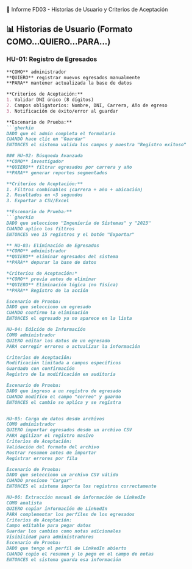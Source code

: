 📑 Informe FD03 - Historias de Usuario y Criterios de Aceptación

## 📊 Historias de Usuario (Formato COMO...QUIERO...PARA...)

### HU-01: Registro de Egresados
```markdown
**COMO** administrador  
**QUIERO** registrar nuevos egresados manualmente  
**PARA** mantener actualizada la base de datos  

**Criterios de Aceptación:**
1. Validar DNI único (8 dígitos)
2. Campos obligatorios: Nombre, DNI, Carrera, Año de egreso
3. Notificación de éxito/error al guardar

**Escenario de Prueba:**  
```gherkin
DADO que el admin completa el formulario  
CUANDO hace clic en "Guardar"  
ENTONCES el sistema valida los campos y muestra "Registro exitoso"

### HU-02: Búsqueda Avanzada
**COMO** investigador  
**QUIERO** filtrar egresados por carrera y año  
**PARA** generar reportes segmentados  

**Criterios de Aceptación:**
1. Filtros combinables (carrera + año + ubicación)
2. Resultados en <3 segundos
3. Exportar a CSV/Excel

**Escenario de Prueba:**  
```gherkin
DADO que selecciono "Ingeniería de Sistemas" y "2023"  
CUANDO aplico los filtros  
ENTONCES veo 15 registros y el botón "Exportar" 

** HU-03: Eliminación de Egresados
**COMO** administrador
**QUIERO** eliminar egresados del sistema
**PARA** depurar la base de datos

*Criterios de Aceptación:*
**COMO** previa antes de eliminar
**QUIERO** Eliminación lógica (no física)
**PARA** Registro de la acción

Escenario de Prueba:
DADO que selecciono un egresado  
CUANDO confirmo la eliminación  
ENTONCES el egresado ya no aparece en la lista

HU-04: Edición de Información
COMO administrador
QUIERO editar los datos de un egresado
PARA corregir errores o actualizar la información

Criterios de Aceptación:
Modificación limitada a campos específicos
Guardado con confirmación
Registro de la modificación en auditoría

Escenario de Prueba:
DADO que ingreso a un registro de egresado  
CUANDO modifico el campo "correo" y guardo  
ENTONCES el cambio se aplica y se registra


HU-05: Carga de datos desde archivos
COMO administrador
QUIERO importar egresados desde un archivo CSV
PARA agilizar el registro masivo
Criterios de Aceptación:
Validación del formato del archivo
Mostrar resumen antes de importar
Registrar errores por fila

Escenario de Prueba:
DADO que selecciono un archivo CSV válido
CUANDO presiono "Cargar"
ENTONCES el sistema importa los registros correctamente

HU-06: Extracción manual de información de LinkedIn
COMO analista
QUIERO copiar información de LinkedIn
PARA complementar los perfiles de los egresados
Criterios de Aceptación:
Campo editable para pegar datos
Guardar los cambios como notas adicionales
Visibilidad para administradores
Escenario de Prueba:
DADO que tengo el perfil de LinkedIn abierto
CUANDO copio el resumen y lo pego en el campo de notas
ENTONCES el sistema guarda esa información